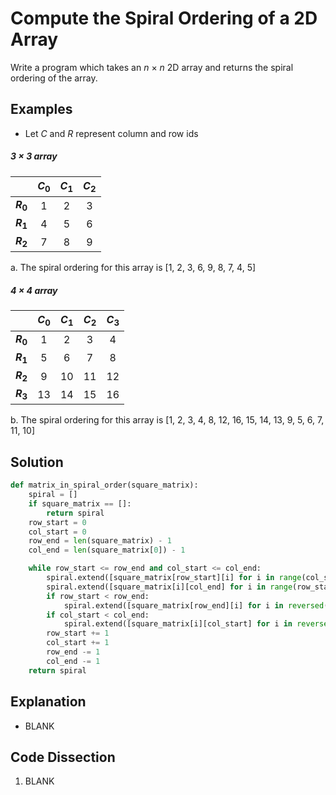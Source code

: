 # Compute the Spiral Ordering of a 2D Array
Write a program which takes an _n_ &times; _n_ 2D array and returns the spiral ordering of the array.  
  
## Examples
* Let _C_ and _R_ represent column and row ids  
  
##### 3 &times; 3 array
|   |_C_<sub>0</sub>|_C_<sub>1</sub>|_C_<sub>2</sub>|
|---|:---:|:---:|:---:|
|**_R_<sub>0</sub>**| 1 | 2 | 3 |
|**_R_<sub>1</sub>**| 4 | 5 | 6 |
|**_R_<sub>2</sub>**| 7 | 8 | 9 |

a. The spiral ordering for this array is [1, 2, 3, 6, 9, 8, 7, 4, 5]  
  
##### 4 &times; 4 array
|   |_C_<sub>0</sub>|_C_<sub>1</sub>|_C_<sub>2</sub>|_C_<sub>3</sub>|
|---|:---:|:---:|:---:|:---:|
|**_R_<sub>0</sub>**|  1 |  2 |  3 |  4 |
|**_R_<sub>1</sub>**|  5 |  6 |  7 |  8 |
|**_R_<sub>2</sub>**|  9 | 10 | 11 | 12 |
|**_R_<sub>3</sub>**| 13 | 14 | 15 | 16 |

b. The spiral ordering for this array is [1, 2, 3, 4, 8, 12, 16, 15, 14, 13, 9, 5, 6, 7, 11, 10]
  
## Solution
```python
def matrix_in_spiral_order(square_matrix):
    spiral = []
    if square_matrix == []:
        return spiral
    row_start = 0
    col_start = 0
    row_end = len(square_matrix) - 1
    col_end = len(square_matrix[0]) - 1

    while row_start <= row_end and col_start <= col_end:
        spiral.extend([square_matrix[row_start][i] for i in range(col_start, col_end + 1)])
        spiral.extend([square_matrix[i][col_end] for i in range(row_start + 1, row_end + 1)])
        if row_start < row_end:
            spiral.extend([square_matrix[row_end][i] for i in reversed(range(col_start, col_end))])
        if col_start < col_end:
            spiral.extend([square_matrix[i][col_start] for i in reversed(range(row_start + 1, row_end))])
        row_start += 1
        col_start += 1
        row_end -= 1
        col_end -= 1
    return spiral
```
  
## Explanation
* BLANK  
  
## Code Dissection
1. BLANK  